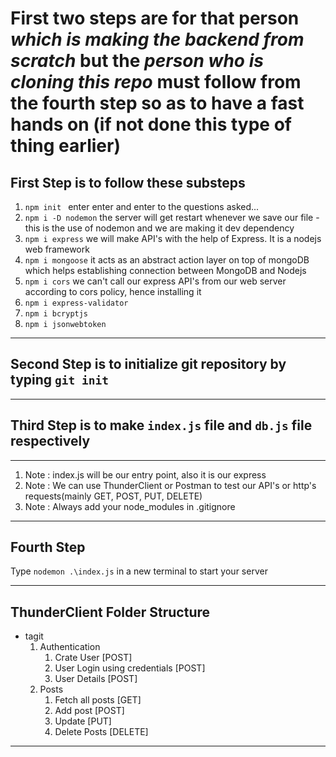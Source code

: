 # First two steps are for that person ***which is making the backend from scratch*** but the ***person who is cloning this repo*** must follow from the fourth step so as to have a fast hands on (if not done this type of thing earlier)


## First Step is to follow these substeps

1. `npm init ` enter enter and enter to the questions asked...
2. `npm i -D nodemon` the server will get restart whenever we save our file - this is the use of nodemon and we are making it dev dependency
3. `npm i express` we will make API's with the help of Express. It is a nodejs web framework
4. `npm i mongoose` it acts as an abstract action layer on top of mongoDB which helps establishing connection between MongoDB and Nodejs
5. `npm i cors` we can't call our express API's from our web server according to cors policy, hence installing it
6. `npm i express-validator`
7. `npm i bcryptjs`
8. `npm i jsonwebtoken`

---

## Second Step is to initialize git repository by typing `git init`

---

## Third Step is to make `index.js` file and `db.js` file respectively

---
 1. Note : index.js will be our entry point, also it is our express 
 2. Note : We can use ThunderClient or Postman to test our API's or http's requests(mainly GET, POST, PUT, DELETE)
 3. Note : Always add your node_modules in .gitignore
 
 
---

## Fourth Step

Type `nodemon .\index.js` in a new terminal to start your server

---

## ThunderClient Folder Structure

- tagit 
    1. Authentication
        1. Crate User [POST]
        2. User Login using credentials [POST]
        3. User Details [POST]
    2. Posts
        1. Fetch all posts [GET]
        2. Add post [POST]
        3. Update [PUT]
        4. Delete Posts [DELETE]

---

